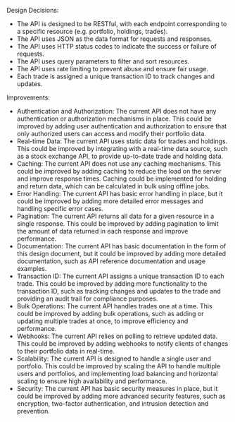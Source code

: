 Design Decisions:

* The API is designed to be RESTful, with each endpoint corresponding to a specific resource (e.g. portfolio, holdings, trades).
* The API uses JSON as the data format for requests and responses.
* The API uses HTTP status codes to indicate the success or failure of requests.
* The API uses query parameters to filter and sort resources.
* The API uses rate limiting to prevent abuse and ensure fair usage.
* Each trade is assigned a unique transaction ID to track changes and updates.

Improvements:

* Authentication and Authorization: The current API does not have any authentication or authorization mechanisms in place. This could be improved by adding user authentication and authorization to ensure that only authorized users can access and modify their portfolio data.
* Real-time Data: The current API uses static data for trades and holdings. This could be improved by integrating with a real-time data source, such as a stock exchange API, to provide up-to-date trade and holding data.
* Caching: The current API does not use any caching mechanisms. This could be improved by adding caching to reduce the load on the server and improve response times. Caching could be implemented for holding and return data, which can be calculated in bulk using offline jobs.
* Error Handling: The current API has basic error handling in place, but it could be improved by adding more detailed error messages and handling specific error cases.
* Pagination: The current API returns all data for a given resource in a single response. This could be improved by adding pagination to limit the amount of data returned in each response and improve performance.
* Documentation: The current API has basic documentation in the form of this design document, but it could be improved by adding more detailed documentation, such as API reference documentation and usage examples.
* Transaction ID: The current API assigns a unique transaction ID to each trade. This could be improved by adding more functionality to the transaction ID, such as tracking changes and updates to the trade and providing an audit trail for compliance purposes.
* Bulk Operations: The current API handles trades one at a time. This could be improved by adding bulk operations, such as adding or updating multiple trades at once, to improve efficiency and performance.
* Webhooks: The current API relies on polling to retrieve updated data. This could be improved by adding webhooks to notify clients of changes to their portfolio data in real-time.
* Scalability: The current API is designed to handle a single user and portfolio. This could be improved by scaling the API to handle multiple users and portfolios, and implementing load balancing and horizontal scaling to ensure high availability and performance.
* Security: The current API has basic security measures in place, but it could be improved by adding more advanced security features, such as encryption, two-factor authentication, and intrusion detection and prevention.
